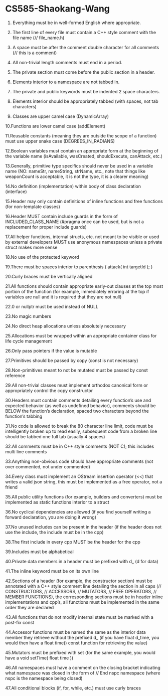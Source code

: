 # CS585-Shaokang-Wang

1. Everything must be in well-formed English where appropriate.

2. The first line of every file must contain a C++ style comment with the file name (// file_name.h)

3. A space must be after the comment double character for all comments (// this is a comment)

4. All non-trivial length comments must end in a period.

5. The private section must come before the public section in a header.

6. Elements interior to a namespace are not tabbed in.

7. The private and public keywords must be indented 2 space characters.

8. Elements interior should be appropriately tabbed (with spaces, not tab characters)

9. Classes are upper camel case (DynamicArray)

10.Functions are lower camel case (addElement)

11.Reusable constants (meaning they are outside the scope of a function) must use upper snake case (DEGREES_IN_RADIANS)

12.Boolean variables must contain an appropriate form at the beginning of the variable name (isAvailable, wasCreated, shouldExecute, canAttack, etc.)

13.Generally, primitive type specifics should never be used in a variable name (NO: nameStr, nameString, strName, etc., note that things like weaponCount is acceptable, it is not the type, it is a clearer meaning)

14.No definition (implementation) within body of class declaration (interface)

15.Header may only contain definitions of inline functions and free functions (for non-template classes)

16.Header MUST contain include guards in the form of INCLUDED_CLASS_NAME (#pragma once can be used, but is not a replacement for proper include guards)

17.All helper functions, internal structs, etc. not meant to be visible or used by external developers MUST use anonymous namespaces unless a private struct makes more sense

18.No use of the protected keyword

19.There must be spaces interior to parenthesis ( attack( int targetId ); )

20.Curly braces must be vertically aligned

21.All functions should contain appropriate early-out clauses at the top most portion of the function (for example, immediately erroring at the top if variables are null and it is required that they are not null)

22.0 or nullptr must be used instead of NULL

23.No magic numbers

24.No direct heap allocations unless absolutely necessary

25.Allocations must be wrapped within an appropriate container class for life cycle management

26.Only pass pointers if the value is mutable

27.Primitives should be passed by copy (const is not necessary)

28.Non-primitives meant to not be mutated must be passed by const reference

29.All non-trivial classes must implement orthodox canonical form or appropriately control the copy constructor

30.Headers must contain comments detailing every function’s use and expected behavior (as well as undefined behavior), comments should be BELOW the function’s declaration, spaced two characters beyond the function’s tabbing

31.No code is allowed to break the 80 character line limit, code must be intelligently broken up to read easily, subsequent code from a broken line should be tabbed one full tab (usually 4 spaces)

32.All comments must be in C++ style comments (NOT C); this includes multi line comments

33.Anything non-obvious code should have appropriate comments (not over commented, not under commented)

34.Every class must implement an OStream insertion operator (<<) that writes a valid json string, this must be implemented as a free operator, not a friend

35.All public utility functions (for example, builders and converters) must be implemented as static functions interior to a struct

36.No cyclical dependencies are allowed (if you find yourself writing a forward declaration, you are doing it wrong)

37.No unused includes can be present in the header (if the header does not use the include, the include must be in the cpp)

38.The first include in every cpp MUST be the header for the cpp

39.Includes must be alphabetical

40.Private data members in a header must be prefixed with d_ (d for data)

41.The inline keyword must be on its own line

42.Sections of a header (for example, the constructor section) must be annotated with a C++ style comment line detailing the section in all caps (// CONSTRUCTORS, // ACCESSORS, // MUTATORS, // FREE OPERATORS, // MEMBER FUNCTIONS), the corresponding sections must be in header inline implementations and cpp’s, all functions must be implemented in the same order they are declared

43.All functions that do not modify internal state must be marked with a post-fix const

44.Accessor functions must be named the same as the interior data member they retrieve without the prefixed d_ (if you have float d_time, you would then have a float time() const function for retrieving the value)

45.Mutators must be prefixed with set (for the same example, you would have a void setTime( float time ))

46.All namespaces must have a comment on the closing bracket indicating what namespace was closed in the form of // End nspc namespace (where nspc is the namespace being closed)

47.All conditional blocks (if, for, while, etc.) must use curly braces


